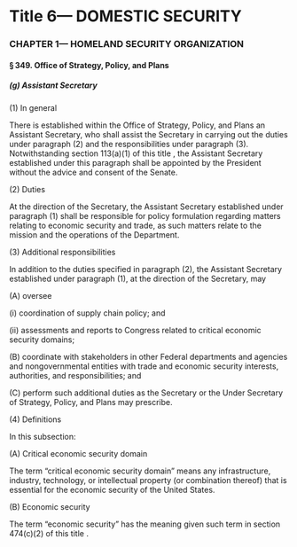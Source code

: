 
# Title 6— DOMESTIC SECURITY
### CHAPTER 1— HOMELAND SECURITY ORGANIZATION
#### § 349. Office of Strategy, Policy, and Plans
##### (g) Assistant Secretary

(1) In general

There is established within the Office of Strategy, Policy, and Plans an Assistant Secretary, who shall assist the Secretary in carrying out the duties under paragraph (2) and the responsibilities under paragraph (3). Notwithstanding section 113(a)(1) of this title , the Assistant Secretary established under this paragraph shall be appointed by the President without the advice and consent of the Senate.

(2) Duties

At the direction of the Secretary, the Assistant Secretary established under paragraph (1) shall be responsible for policy formulation regarding matters relating to economic security and trade, as such matters relate to the mission and the operations of the Department.

(3) Additional responsibilities

In addition to the duties specified in paragraph (2), the Assistant Secretary established under paragraph (1), at the direction of the Secretary, may

(A) oversee

(i) coordination of supply chain policy; and

(ii) assessments and reports to Congress related to critical economic security domains;

(B) coordinate with stakeholders in other Federal departments and agencies and nongovernmental entities with trade and economic security interests, authorities, and responsibilities; and

(C) perform such additional duties as the Secretary or the Under Secretary of Strategy, Policy, and Plans may prescribe.

(4) Definitions

In this subsection:

(A) Critical economic security domain

The term “critical economic security domain” means any infrastructure, industry, technology, or intellectual property (or combination thereof) that is essential for the economic security of the United States.

(B) Economic security

The term “economic security” has the meaning given such term in section 474(c)(2) of this title .
